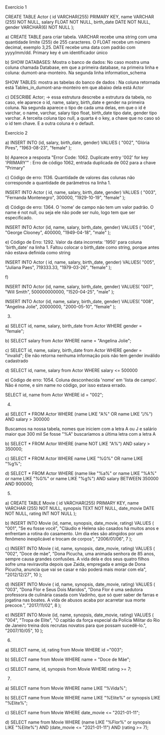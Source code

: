 Exercício 1

CREATE TABLE Actor (
    id VARCHAR(255) PRIMARY KEY,
    name VARCHAR (255) NOT NULL,
    salary FLOAT NOT NULL,
    birth_date DATE NOT NULL,
		gender VARCHAR(6) NOT NULL
);

a) CREATE TABLE para criar tabela. VARCHAR recebe uma string com uma quantidade limite (255) de 255 caracteres.
O FLOAT recebe um número decimal, exemplo 3,25. DATE recebe uma data com padrão com yyyy/mm/dd. Primary key é um identificador único

b) SHOW DATABASES: Mostra o banco de dados: No caso mostra uma coluna chamada Database, em que a primeira database, na primeira linha e coluna: dumont-ana-monteiro. Na segunda linha information_schema

SHOW TABLES: mostra as tabelas do banco de dados : Na coluna retornada está Tables_in_dumont-ana-monteiro em que abaixo dela está Actor

c) DESCRIBE Actor; -> essa estrutura descrebe a estrutura da tabela, no caso, ele aparece o id, name, salary, birth_date e gender na
primeira coluna. Na segunda aparece o tipo de cada uma delas, em que o id é varchar, o name, varchar, salary tipo float, birth_date tipo date, gender tipo varchar. A terceita coluna tipo null, a quarta é o key, a chave que no caso só o id tem chave. E a outra coluna 
é o default.


Exercício 2

a) INSERT INTO (id, salary, birth_date, gender)
   VALUES (
      "002",
      "Glória Pires",
      "1963-08-23",
      "female"
   );


b) Aparece a resposta "Error Code: 1062. Duplicate entry '002' for key 'PRIMARY'" : Erro de código 1062, entrada duplicada de 002 para a chave "Primary"
 
c) Código de erro: 1136. Quantidade de valores das colunas não corresponde a quantidade de parâmetros na linha 1.

   INSERT INTO Actor ( id, name, salary, birth_date, gender)
   VALUES (
   "003",
   "Fernanda Montenegro",
   300000,
   "1929-10-19",
   "female"
   );

d) Código de erro: 1364. O 'nome' de campo não tem um valor padrão. O name é not null, ou seja ele não pode ser nulo, logo tem que ser especificado.

   INSERT INTO Actor (id, name, salary, birth_date, gender)
   VALUES (
      "004",
      "George Clooney",
      400000,
      "1949-04-18",
      "male"
   );

e) Código de Erro: 1292. Valor da data incorreta: '1950' para coluna 'birth_date' na linha 1. Faltou colocar o birth_date como string, porque antes não estava definida como string

   INSERT INTO Actor ( id, name, salary, birth_date, gender)
   VALUES(
   "005",
   "Juliana Paes",
   719333.33,
   "1979-03-26",
   "female"
   );

f)

   INSERT INTO Actor (id, name, salary, birth_date, gender)
   VALUES(
   "007",
   "Will Smith",
   500000000000,
   "1520-04-25",
   "male"
   );

   INSERT INTO Actor (id, name, salary, birth_date, gender)
   VALUES(
   "008",
   "Angelina Jolie",
   20000000,
   "2000-05-10",
   "female"
   );


3)

a) SELECT id, name, salary, birth_date from Actor WHERE gender = "female";

b) SELECT salary from Actor WHERE name = "Angelina Jolie";

c) SELECT id, name, salary, birth_date from Actor WHERE gender = "invalid"; Ele não retorna nenhuma informação pois não tem gender inválido cadastrado

d) SELECT id, name, salary from Actor WHERE salary <= 500000

e) Código de erro: 1054. Coluna desconhecida 'nome' em 'lista de campo'. Não é nome, e sim name no código, por isso estava errado.

   SELECT id, name from Actor WHERE id = "002";


4)

a) SELECT * FROM Actor
WHERE (name LIKE "A%" OR name LIKE "J%") AND salary > 300000

Buscamos na nossa tabela, nomes que iniciem com a letra A ou J e salário maior que 300 mil
Se fosse "%A" buscaríamos a última letra com a letra A

b) SELECT * FROM Actor
WHERE (name NOT LIKE "A%") AND salary > 350000;

c) SELECT * FROM Actor
WHERE name LIKE "%G%" OR name LIKE "%g%";

d) SELECT * FROM Actor
WHERE (name like "%a%" or name LIKE "%A%" or name LIKE "%G%" or name LIKE "%g%")
AND salary BETWEEN 350000 AND 900000;

5) 

a)  CREATE TABLE Movie (
    id VARCHAR(255) PRIMARY KEY,
    name VARCHAR (255) NOT NULL,
    synopsis TEXT NOT NULL,
    date_movie DATE NOT NULL,
		rating INT NOT NULL
);

b) INSERT INTO Movie (id, name, synopsis, date_movie, rating)
   VALUES (
   "001",
   "Se eu fosse você",
   "Cláudio e Helena são casados há muitos anos e enfrentam a rotina do casamento. Um dia eles
   são atingidos por um fenômeno inexplicável e trocam de corpos",
   "2006/01/06",
   7
);

c) INSERT INTO Movie ( id, name, synopsis, date_movie, rating)
   VALUES (
   "002",
   "Doce de mãe",
   "Dona Picucha, uma animada senhora de 85 anos, sempre causa grandes confusões. A vida dela e dos seus quatro filhos sofre uma reviravolta depois que Zaida, empregada e amiga de Dona Picucha, anuncia que vai se casar e não poderá mais morar com ela",
   "2012/12/27",
   10
   );

d) INSERT INTO Movie ( id, name, synopsis, date_movie, rating)
   VALUES (
   "003",
   "Dona Flor e Seus Dois Maridos",
   "Dona Flor é uma sedutora professora de culinária casada com Vadinho, que só quer saber de farras e jogatina nas boates. A vida de abusos acaba por acarretar sua morte precoce.",
   "2017/11/02",
   8
);

e) INSERT INTO Movie (id, name, synopsis, date_movie, rating)
   VALUES (
   "004",
   "Tropa de Elite",
   "O capitão da força especial da Polícia Militar do Rio de Janeiro treina dois recrutas novatos para que possam sucedê-lo.",
   "2007/10/05",
   10
);

6)

a) SELECT name, id, rating from Movie WHERE id ="003";

b) SELECT name from Movie WHERE name = "Doce de Mãe";

c) SELECT name, id, synopsis from Movie WHERE rating >= 7;


7)

a) SELECT name from Movie WHERE name LIKE "%Vida%";

b) SELECT name from Movie WHERE name LIKE "%Elite%" or synopsis LIKE "%Elite%";

c) SELECT name from Movie WHERE date_movie <= "2021-01-11";

d) SELECT name from Movie
   WHERE (name LIKE "%Flor%" or synopsis LIKE "%Elite%") AND (date_movie <= "2021-01-11") AND
   (rating >= 7);




